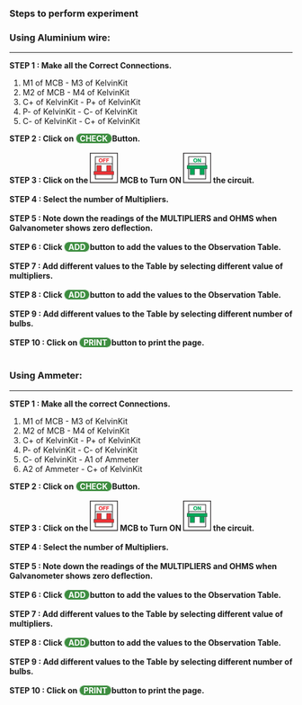 ### Steps to perform experiment<br>
### Using Aluminium wire:
_______________
**STEP 1 : Make all the Correct Connections.**  
1.    M1 of MCB - M3 of KelvinKit  
2.    M2 of MCB - M4 of KelvinKit  
3.    C+ of KelvinKit - P+ of KelvinKit  
4.    P- of KelvinKit - C- of KelvinKit  
5.    C- of KelvinKit - C+ of KelvinKit  

**STEP 2 : Click on <span style="border: 1px solid white;border-radius: 20px;
    background: #3e8e41;color: white;cursor: pointer;outline: none;">&nbsp; CHECK&nbsp; </span>Button.**  <br> <br>
**STEP 3 : Click on the ![mcboff](images/mcb1.png)  MCB to Turn ON  ![mcbon](images/mcb2.png) the circuit.**  <br><br>
**STEP 4 : Select the number of Multipliers.**  <br><br>
**STEP 5 : Note down the readings of the MULTIPLIERS and OHMS when Galvanometer shows zero deflection.**  <br><br>
**STEP 6 : Click  <span style="border: 1px solid white;border-radius: 20px;background: #3e8e41;color: white;cursor: pointer;outline: none;">&nbsp; ADD&nbsp; </span> button to add the values to the Observation Table.**  <br><br>
**STEP 7 : Add different values to the Table by selecting different value of multipliers.**  <br><br>
**STEP 8 : Click  <span style="border: 1px solid white;border-radius: 20px;background: #3e8e41;color: white;cursor: pointer;outline: none;">&nbsp; ADD&nbsp; </span> button to add the values to the Observation Table.**<br><br>
**STEP 9 : Add different values to the Table by selecting different number of bulbs.**  <br><br>
**STEP 10 : Click on  <span style="border: 1px solid white;border-radius: 20px;
    background: #3e8e41;color: white;cursor: pointer;outline: none;"> &nbsp; PRINT&nbsp; </span> button to print the page.**  <br><br>
  

 
### Using Ammeter:
________
**STEP 1 : Make all the correct Connections.**  
1.    M1 of MCB - M3 of KelvinKit  
2.    M2 of MCB - M4 of KelvinKit  
3.    C+ of KelvinKit - P+ of KelvinKit  
4.    P- of KelvinKit - C- of KelvinKit  
5.    C- of KelvinKit - A1 of Ammeter
6.    A2 of Ammeter - C+ of KelvinKit  

**STEP 2 : Click on <span style="border: 1px solid white;border-radius: 20px;
    background: #3e8e41;color: white;cursor: pointer;outline: none;">&nbsp; CHECK&nbsp; </span>Button.**  <br> <br>
**STEP 3 : Click on the ![mcboff](images/mcb1.png)  MCB to Turn ON  ![mcbon](images/mcb2.png) the circuit.**  <br><br>
**STEP 4 : Select the number of Multipliers.**  <br><br>
**STEP 5 : Note down the readings of the MULTIPLIERS and OHMS when Galvanometer shows zero deflection.**  <br><br>
**STEP 6 : Click  <span style="border: 1px solid white;border-radius: 20px;background: #3e8e41;color: white;cursor: pointer;outline: none;">&nbsp; ADD&nbsp; </span> button to add the values to the Observation Table.**  <br><br>
**STEP 7 : Add different values to the Table by selecting different value of multipliers.**  <br><br>
**STEP 8 : Click  <span style="border: 1px solid white;border-radius: 20px;background: #3e8e41;color: white;cursor: pointer;outline: none;">&nbsp; ADD&nbsp; </span> button to add the values to the Observation Table.**<br><br>
**STEP 9 : Add different values to the Table by selecting different number of bulbs.**  <br><br>
**STEP 10 : Click on  <span style="border: 1px solid white;border-radius: 20px;
    background: #3e8e41;color: white;cursor: pointer;outline: none;"> &nbsp; PRINT&nbsp; </span> button to print the page.** <br><br>